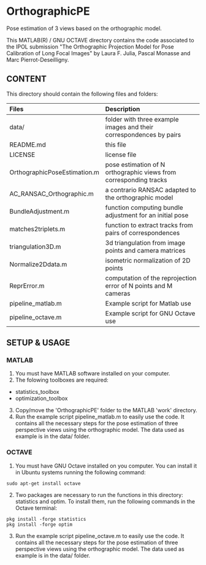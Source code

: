 # OrthographicPE
Pose estimation of 3 views based on the orthographic model.

This MATLAB(R) / GNU OCTAVE directory contains the code associated to the IPOL submission "The Orthographic Projection Model for Pose Calibration of Long Focal Images" by Laura F. Julia, Pascal Monasse and Marc Pierrot-Deseilligny.

## CONTENT
This directory should contain the following files and folders:

Files                         | Description
:---------------------------- | :------------------------------------------------------------------
data/                         | folder with three example images and their correspondences by pairs
README.md                     | this file
LICENSE                       | license file
OrthographicPoseEstimation.m  | pose estimation of N orthographic views from corresponding tracks
AC_RANSAC_Orthographic.m      | a contrario RANSAC adapted to the orthographic model
BundleAdjustment.m            | function computing bundle adjustment for an initial pose
matches2triplets.m            | function to extract tracks from pairs of correspondences
triangulation3D.m             | 3d triangulation from image points and camera matrices
Normalize2Ddata.m             | isometric normalization of 2D points
ReprError.m                   | computation of the reprojection error of N points and M cameras
pipeline_matlab.m             | Example script for Matlab use
pipeline_octave.m             | Example script for GNU Octave use


## SETUP & USAGE
### MATLAB
1. You must have MATLAB software installed on your computer.
2. The folowing toolboxes are required:
  * statistics_toolbox
  * optimization_toolbox
3. Copy/move the 'OrthographicPE' folder to the MATLAB 'work' directory.
4. Run the example script pipeline_matlab.m to easily use the code. It contains all the necessary steps for the pose estimation of three perspective views using the orthographic model. The data used as example is in the data/ folder.

### OCTAVE
1. You must have GNU Octave installed on you computer. You can install it in Ubuntu systems running the following command:
```
sudo apt-get install octave
```
2. Two packages are necessary to run the functions in this directory: statistics and optim. To install them, run the following commands in the Octave terminal:
```
pkg install -forge statistics
pkg install -forge optim
```
3. Run the example script pipeline_octave.m to easily use the code. It contains all the necessary steps for the pose estimation of three perspective views using the orthographic model. The data used as example is in the data/ folder.

